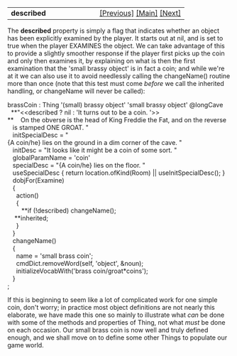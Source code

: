 <table width="100%" data-border="0" data-cellspacing="0"
data-cellpadding="3" data-bgcolor="#C0C0C0">
<colgroup>
<col style="width: 50%" />
<col style="width: 50%" />
</colgroup>
<tbody>
<tr>
<td style="text-align: left;"><strong>described<br />
</strong></td>
<td style="text-align: right;"><a href="specialdesc.htm">[Previous]</a>
<a href="generalintroduction.htm">[Main]</a> <a
href="bulkandweight.htm">[Next]</a></td>
</tr>
</tbody>
</table>

  
The **described** property is simply a flag that indicates whether an
object has been explicitly examined by the player. It starts out at nil,
and is set to true when the player EXAMINES the object. We can take
advantage of this to provide a slightly smoother response if the player
first picks up the coin and only then examines it, by explaining on what
is then the first examination that the 'small brassy object' is in fact
a coin; and while we're at it we can also use it to avoid needlessly
calling the changeName() routine more than once (note that this test
must come *before* we call the inherited handling, or changeName will
never be called):  
  
  
brassCoin : Thing '(small) brassy object' 'small brassy object' @longCave  
  **"\<\<described ? nil : 'It turns out to be a coin. '\>\>  
**    On the obverse is the head of King Freddie the Fat, and on the reverse  
   is stamped ONE GROAT. "   
   initSpecialDesc = "{A coin/he} lies on the ground in a dim corner of the cave. "  
   initDesc = "It looks like it might be a coin of some sort. "  
   globalParamName = 'coin'  
   specialDesc = "{A coin/he} lies on the floor. "     
   useSpecialDesc { return location.ofKind(Room) \|\| useInitSpecialDesc(); }  
   dobjFor(Examine)  
   {  
     action()  
     {  
        **if (!described) changeName();  
    **inherited;  
     }  
   }  
   changeName()  
   {  
     name = 'small brass coin';  
     cmdDict.removeWord(self, 'object', &noun);  
     initializeVocabWith('brass coin/groat\*coins');  
   }   
;  
  
If this is beginning to seem like a lot of complicated work for one
simple coin, don't worry; in practice most object definitions are not
nearly this elaborate, we have made this one so mainly to illustrate
what *can* be done with some of the methods and properties of Thing, not
what *must* be done on each occasion. Our small brass coin is now well
and truly defined enough, and we shall move on to define some other
Things to populate our game world.  
  
